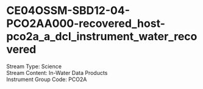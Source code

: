 # CE04OSSM-SBD12-04-PCO2AA000-recovered_host-pco2a_a_dcl_instrument_water_recovered

Stream Type: Science<br>
Stream Content: In-Water Data Products<br>
Instrument Group Code: PCO2A<br>
